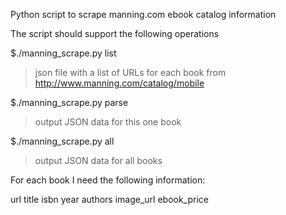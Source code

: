 Python script to scrape manning.com ebook catalog information

The script should support the following operations

$./manning_scrape.py list
>json file with a list of URLs for each book from http://www.manning.com/catalog/mobile

$./manning_scrape.py parse <bookurl>
>output JSON data for this one book

$./manning_scrape.py all
>output JSON data for all books

For each book I need the following information:

url
title
isbn
year
authors
image_url
ebook_price
